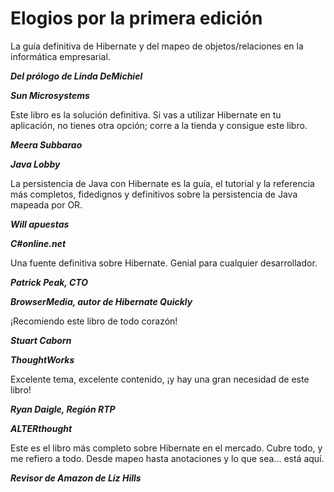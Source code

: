 # Elogios por la primera edición

La guía definitiva de Hibernate y del mapeo de objetos/relaciones en la informática empresarial.

***Del prólogo de Linda DeMichiel***

***Sun Microsystems***

Este libro es la solución definitiva. Si vas a utilizar Hibernate en tu aplicación, no tienes otra opción; corre a la tienda y consigue este libro.

***Meera Subbarao***

***Java Lobby***

La persistencia de Java con Hibernate es la guía, el tutorial y la referencia más completos, fidedignos y definitivos sobre la persistencia de Java mapeada por OR.

***Will apuestas***

***C#online.net***

Una fuente definitiva sobre Hibernate. Genial para cualquier desarrollador.

***Patrick Peak, CTO***

***BrowserMedia, autor de Hibernate Quickly***

¡Recomiendo este libro de todo corazón!

***Stuart Caborn***

***ThoughtWorks***

Excelente tema, excelente contenido, ¡y hay una gran necesidad de este libro!

***Ryan Daigle, Región RTP***

***ALTERthought***

Este es el libro más completo sobre Hibernate en el mercado. Cubre todo, y me refiero a todo. Desde mapeo hasta anotaciones y lo que sea... está aquí.


***Revisor de Amazon de Liz Hills***
